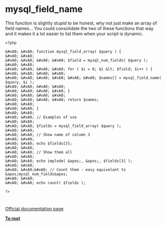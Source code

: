 # mysql_field_name





This function is slightly stupid to be honest, why not just make an array of field names... You could consolidate the two of these functions that way and it makes it a lot easier to list them when your script is dynamic.



```
<?php

&#xA0; &#xA0; function mysql_field_array( $query ) {
&#xA0; &#xA0; 
&#xA0; &#xA0; &#xA0; &#xA0; $field = mysql_num_fields( $query );
&#xA0; &#xA0; 
&#xA0; &#xA0; &#xA0; &#xA0; for ( $i = 0; $i &lt; $field; $i++ ) {
&#xA0; &#xA0; &#xA0; &#xA0; 
&#xA0; &#xA0; &#xA0; &#xA0; &#xA0; &#xA0; $names[] = mysql_field_name( $query, $i );
&#xA0; &#xA0; &#xA0; &#xA0; 
&#xA0; &#xA0; &#xA0; &#xA0; }
&#xA0; &#xA0; &#xA0; &#xA0; 
&#xA0; &#xA0; &#xA0; &#xA0; return $names;
&#xA0; &#xA0; 
&#xA0; &#xA0; }
&#xA0; &#xA0; 
&#xA0; &#xA0; // Examples of use
&#xA0; &#xA0; 
&#xA0; &#xA0; $fields = mysql_field_array( $query );
&#xA0; &#xA0; 
&#xA0; &#xA0; // Show name of column 3
&#xA0; &#xA0; 
&#xA0; &#xA0; echo $fields[3];
&#xA0; &#xA0; 
&#xA0; &#xA0; // Show them all
&#xA0; &#xA0; 
&#xA0; &#xA0; echo implode( &apos;, &apos;, $fields[3] );
&#xA0; &#xA0; 
&#xA0; &#xA0;&#xA0; // Count them - easy equivelant to &apos;mysql_num_fields&apos;
&#xA0; &#xA0; 
&#xA0; &#xA0; echo count( $fields );

?>
```



  

#

[Official documentation page](https://www.php.net/manual/en/function.mysql-field-name.php)

**[To root](/README.md)**
